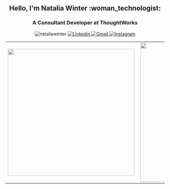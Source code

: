 <h2 align="center">Hello, I'm Natalia Winter :woman_technologist:</h1>

<h3 align="center">A Consultant Developer at ThoughtWorks</h3>

<p align="center">
  <img src="https://komarev.com/ghpvc/?username=nataliawinter&color=green" alt="nataliawinter" />
  <a href="https://www.linkedin.com/in/nataliajohannwinter/">
    <img src="https://img.shields.io/badge/-Linkedin-0077B5?style=flat-square&logo=Linkedin&logoColor=white" alt="Linkedin" />
  </a>
  <a href="mailto:nataliawinter@gmail.com">
    <img src="https://img.shields.io/badge/Gmail-c5392a?style=flat-square&logo=Gmail&logoColor=white&link=mailto:nataliawinter@gmail.com)](mailto:nataliawinter@gmail.com" alt="Gmail" />
  </a>
  <a href="https://www.instagram.com/nataliajwinter">
    <img src="https://img.shields.io/badge/-Instagram-f797a5?style=flat-square&logo=Instagram&logoColor=white&link=https://www.instagram.com/nataliajwinter)](https://www.instagram.com/nataliajwinter" alt="Instagram" />
  </a>
</p>

<center>
  <table>
    <tr>
        <td><img width="400px" align="left" src="https://github-readme-stats.vercel.app/api/top-langs/?username=nataliawinter&hide=html&layout=compact&count_private=true&theme=dracula" /></td>
        <td><img width="440px" align="left" src="https://github-readme-stats.vercel.app/api?username=nataliawinter&count_private=true&theme=dracula" /></td>
    </tr>  
  </table>
</center>
